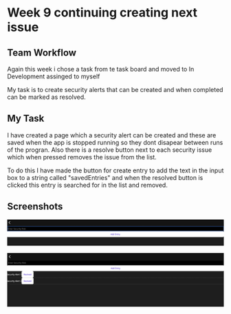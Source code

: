 # Week 9 continuing creating next issue

## Team Workflow

Again this week i chose a task from te task board and moved to In Development assinged to myself

My task is to create security alerts that can be created and when completed can be marked as resolved. 

## My Task

I have created a page which a security alert can be created and these are saved when the app is stopped running so they dont disapear between runs of the progran. Also there is a resolve button next to each security issue which when pressed removes the issue from the list.

To do this I have made the button for create entry to add the text in the input box to a string called "savedEntries" and when the resolved button is clicked this entry is searched for in the list and removed.

## Screenshots

![blankSecurity](/Images/blankSecurity.png?raw=true)

![filledSecurity](/Images/filledSecurity.png?raw=true)
